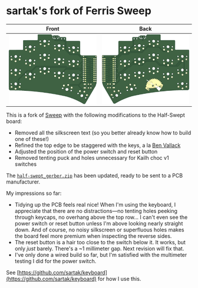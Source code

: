 # sartak's fork of Ferris Sweep

|                     Front                     |                    Back                     |
| :-------------------------------------------: | :-----------------------------------------: |
| ![front](/gallery/sweep-half-swept/front.png) | ![back](/gallery/sweep-half-swept/back.png) |

This is a fork of [Sweep](https://github.com/davidphilipbarr/Sweep) with the following modifications to the Half-Swept board:

- Removed all the silkscreen text (so you better already know how to build one of these!)
- Refined the top edge to be staggered with the keys, a la [Ben Vallack](https://www.youtube.com/watch?v=JqpBKuEVinw)
- Adjusted the position of the power switch and reset button
- Removed tenting puck and holes unnecessary for Kailh choc v1 switches

The [`half-swept_gerber.zip`](https://github.com/sartak/Sweep/raw/main/Sweep%20half-swept/half-swept_gerber.zip) has been updated, ready to be sent to a PCB manufacturer.

My impressions so far:

- Tidying up the PCB feels real nice! When I'm using the keyboard, I appreciate that there are no distractions—no tenting holes peeking through keycaps, no overhang above the top row… I can't even see the power switch or reset button unless I'm above looking nearly straight down. And of course, no noisy silkscreen or superfluous holes makes the board feel more premium when inspecting the reverse sides.
- The reset button is a hair too close to the switch below it. It works, but only _just_ barely. There's a ~1 millimeter gap. Next revision will fix that.
- I've only done a wired build so far, but I'm satisfied with the multimeter testing I did for the power switch.

See [https://github.com/sartak/keyboard](https://github.com/sartak/keyboard) for how I use this.
